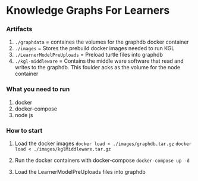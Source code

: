# Knowledge Graphs For Learners 

### Artifacts
1. `./graphdata` = containes the volumes for the graphdb docker container 
2. `./images` = Stores the prebuild docker images needed to run KGL
3. `./LearnerModelPreUploads` = Preload turtle files into graphdb
4. `./kgl-middleware` = Contains the middle ware software that read and writes to the graphdb. This foulder acks as the volume for the node container 


### What you need to run
1. docker
2. docker-compose
3. node js

### How to start
1. Load the docker images 
`docker load < ./images/graphdb.tar.gz`
`docker load < ./images/kglMiddleware.tar.gz`

2. Run the docker containers with docker-compose
`docker-compose up -d`

3. Load the LearnerModelPreUploads files into graphdb


